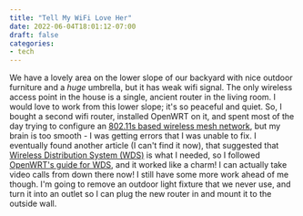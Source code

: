 ```yaml
---
title: "Tell My WiFi Love Her"
date: 2022-06-04T18:01:12-07:00
draft: false
categories:
- tech
---
```

We have a lovely area on the lower slope of our backyard with nice outdoor furniture and a *huge* umbrella, but it has weak wifi signal. The only wireless access point in the house is a single, ancient router in the living room. I would love to work from this lower slope; it's so peaceful and quiet. So, I bought a second wifi router, installed OpenWRT on it, and spent most of the day trying to configure an [802.11s based wireless mesh network](https://openwrt.org/docs/guide-user/network/wifi/mesh/80211s), but my brain is too smooth - I was getting errors that I was unable to fix. I eventually found another article (I can't find it now), that suggested that [Wireless Distribution System (WDS)](https://en.wikipedia.org/wiki/Wireless_distribution_system) is what I needed, so I followed [OpenWRT's guide for WDS](https://openwrt.org/docs/guide-user/network/wifi/atheroswds), and it worked like a charm! I can actually take video calls from down there now! I still have some more work ahead of me though. I'm going to remove an outdoor light fixture that we never use, and turn it into an outlet so I can plug the new router in and mount it to the outside wall.
